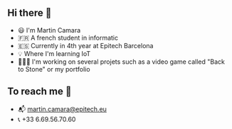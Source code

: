 ## Hi there 👋
- 😃 I'm Martin Camara
- 🇫🇷 A french student in informatic
- 🇪🇸 Currently in 4th year at Epitech Barcelona
- 💡 Where I'm learning IoT
- 👨🏽‍💻 I'm working on several projets such as a video game called "Back to Stone" or my portfolio

## To reach me 📲
  - 📬 martin.camara@epitech.eu
  - 📞 +33 6.69.56.70.60
